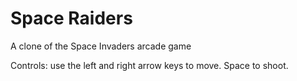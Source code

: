 # Space Raiders
 A clone of the Space Invaders arcade game

 Controls: use the left and right arrow keys to move. Space to shoot.
